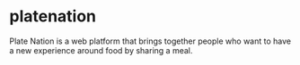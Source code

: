 platenation
===========

Plate Nation is a web platform that brings together people who want to have a new experience around food by sharing a meal. 